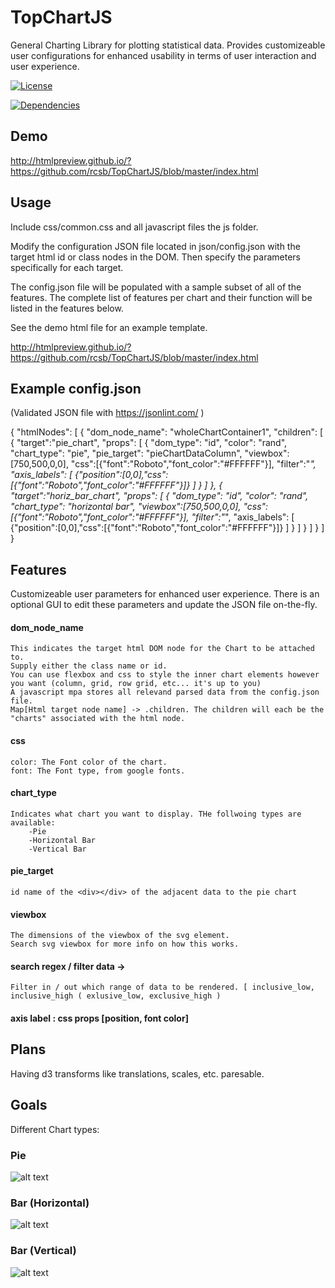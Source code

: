# TopChartJS

General Charting Library for plotting statistical data.
Provides customizeable user configurations for enhanced usability in terms of user interaction and user experience.

[![License][license-badge]][license-badge-url] 
 
[license-badge]: https://img.shields.io/aur/license/yaourt.svg
[devDependencies-badge]: https://img.shields.io/david/dev/mrdoob/three.js.svg
[license-badge-url]: ./LICENSE
[![Dependencies][dependencies-badge]][dependencies-badge-url]

[dependencies-badge]: https://img.shields.io/david/mrdoob/three.js.svg
[dependencies-badge-url]: https://david-dm.org/mrdoob/three.js
[devDependencies-badge]: https://img.shields.io/david/dev/mrdoob/three.js.svg
[devDependencies-badge-url]: https://david-dm.org/mrdoob/three.js#info=devDependencies

## Demo

http://htmlpreview.github.io/?https://github.com/rcsb/TopChartJS/blob/master/index.html

## Usage

Include css/common.css and all javascript files the js folder.

Modify the configuration JSON file located in json/config.json with the target html id or class nodes in the DOM.
Then specify the parameters specifically for each target.

The config.json file will be populated with a sample subset of all of the features.
The complete list of features per chart and their function will be listed in the features below.

See the demo html file for an example template.

http://htmlpreview.github.io/?https://github.com/rcsb/TopChartJS/blob/master/index.html

## Example config.json

(Validated JSON file with https://jsonlint.com/ )

{ 
  "htmlNodes": 
  [ {
		"dom_node_name": "wholeChartContainer1",
		"children":
		[
			{
				"target":"pie_chart",
				"props": 
				[
					{
						"dom_type": "id",
						"color": "rand",
						"chart_type": "pie",
						"pie_target": "pieChartDataColumn",
						"viewbox":[750,500,0,0],
						"css":[{"font":"Roboto","font_color":"#FFFFFF"}],
						"filter":"*",
						"axis_labels":
						[
							{"position":[0,0],"css":[{"font":"Roboto","font_color":"#FFFFFF"}]}
						]
					}
				]
			},
			{
				"target":"horiz_bar_chart",
				"props": 
				[
					{
						"dom_type": "id",
						"color": "rand",
						"chart_type": "horizontal bar",
						"viewbox":[750,500,0,0],
						"css":[{"font":"Roboto","font_color":"#FFFFFF"}],
						"filter":"*",
						"axis_labels":
						[
							{"position":[0,0],"css":[{"font":"Roboto","font_color":"#FFFFFF"}]}
						]
					}
				]
			}
		]
   } ]
}

## Features

Customizeable user parameters for enhanced user experience.
There is an optional GUI to edit these parameters and update the JSON file on-the-fly.

#### dom_node_name
	This indicates the target html DOM node for the Chart to be attached to. 
	Supply either the class name or id.
	You can use flexbox and css to style the inner chart elements however you want (column, grid, row grid, etc... it's up to you)
	A javascript mpa stores all relevand parsed data from the config.json file. 
	Map[Html target node name] -> .children. The children will each be the "charts" associated with the html node.
#### css
	color: The Font color of the chart.
	font: The Font type, from google fonts.
#### chart_type
	Indicates what chart you want to display. THe follwoing types are available:
		-Pie
		-Horizontal Bar
		-Vertical Bar
#### pie_target
	id name of the <div></div> of the adjacent data to the pie chart
#### viewbox
	The dimensions of the viewbox of the svg element. 
	Search svg viewbox for more info on how this works.
#### search regex / filter data -> 
	Filter in / out which range of data to be rendered. [ inclusive_low, inclusive_high ( exlusive_low, exclusive_high )
#### axis label : css props [position, font color]
		

## Plans

Having d3 transforms like translations, scales, etc. paresable.
		
## Goals

Different Chart types:

### Pie

![alt text](https://github.com/rcsb/TopChartJS/blob/master/img/Pie.png)

### Bar (Horizontal)

![alt text](https://github.com/rcsb/TopChartJS/blob/master/img/Horizontal%20Bar.png)

### Bar (Vertical)

![alt text](https://github.com/rcsb/TopChartJS/blob/master/img/Vertical%20Bar.png)
